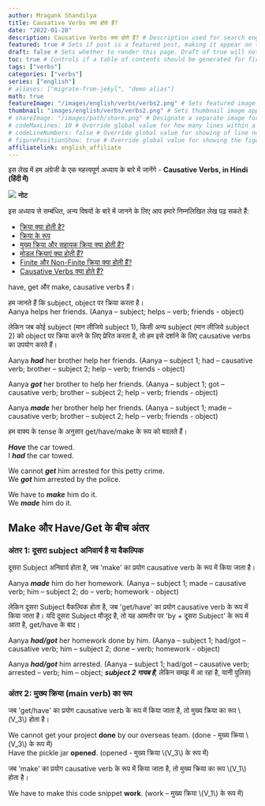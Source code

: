 ```yaml
---
author: Mragank Shandilya
title: Causative Verbs क्या होते हैं? 
date: "2022-01-28"
description: Causative Verbs क्या होते हैं? # Description used for search engine.
featured: true # Sets if post is a featured post, making it appear on the sidebar. A featured post won't be listed on the sidebar if it's the current page
draft: false # Sets whether to render this page. Draft of true will not be rendered.
toc: true # Controls if a table of contents should be generated for first-level links automatically.
tags: ["verbs"]
categories: ["verbs"]
series: ["english"]
# aliases: ["migrate-from-jekyl", "demo alias"]
math: true
featureImage: "/images/english/verbs/verbs2.png" # Sets featured image on blog post.
thumbnail: "images/english/verbs/verbs2.png" # Sets thumbnail image appearing inside card on homepage. I will keep it the same as featureImage.
# shareImage: "/images/path/share.png" # Designate a separate image for social media sharing.
# codeMaxLines: 10 # Override global value for how many lines within a code block before auto-collapsing.
# codeLineNumbers: false # Override global value for showing of line numbers within code block.
# figurePositionShow: true # Override global value for showing the figure label.
affiliatelink: english_affiliate
---
```


इस लेख में हम अंग्रेजी के एक महत्त्वपूर्ण अध्याय के बारे में जानेंगे - <strong>Causative Verbs, in Hindi (हिंदी में)</strong>

<div class="toc-mak">
  <img src="../../../images/pencil.png">
  <b>नोट</b><br>

इस अध्याय से सम्बंधित, अन्य विषयों के बारे में जानने के लिए आप हमारे निम्नलिखित लेख पढ़ सकते हैं: 

* <a href="../what-are-verbs" title="Verbs" class="mak-link">क्रिया क्या होती है?</a> 
* <a href="../forms-of-verbs-in-english-grammar" title="Verbs" class="mak-link">क्रिया के रूप</a> 
* <a href="../what-are-main-and-helping-verbs" title="Verbs" class="mak-link">मुख्य क्रिया और सहायक क्रिया क्या होती हैं?</a> 
* <a href="../what-are-modal-verbs" title="Verbs" class="mak-link">मोडल क्रियाएं क्या होती हैं?</a> 
* <a href="../what-are-finite-and-non-finite-verbs" title="Verbs" class="mak-link">Finite और Non-Finite क्रिया क्या होती हैं?</a> 
* <a href="../what-are-causative-verbs" title="Verbs" class="mak-link">Causative Verbs क्या होते हैं?</a> 
</div>

have, get और make, causative verbs हैं। 

हम जानते हैं कि subject, object पर क्रिया करता है। <br>
Aanya helps her friends. (Aanya – subject; helps – verb; friends - object)

लेकिन जब कोई subject (मान लीजिये subject 1), किसी अन्य subject (मान लीजिये subject 2) को object पर क्रिया करने के लिए प्रेरित करता है, तो हम इसे दर्शाने के लिए causative verbs का उपयोग करते हैं।

Aanya ***had*** her brother help her friends. (Aanya – subject 1; had – causative verb; brother – subject 2; help – verb; friends - object)

Aanya ***got*** her brother to help her friends. (Aanya – subject 1; got – causative verb; brother – subject 2; help – verb; friends - object)

Aanya ***made*** her brother help her friends. (Aanya – subject 1; made – causative verb; brother – subject 2; help – verb; friends - object)


हम वाक्य के tense के अनुसार get/have/make के रूप को बदलते हैं।

***Have*** the car towed. <br>
I ***had*** the car towed. 

We cannot ***get*** him arrested for this petty crime. <br> 
We ***got*** him arrested by the police. 

We have to ***make*** him do it. <br>
We ***made*** him do it. 


## Make और Have/Get के बीच अंतर

### अंतर 1: दूसरा subject अनिवार्य है या वैकल्पिक

दूसरा Subject अनिवार्य होता है, जब 'make' का प्रयोग causative verb के रूप में किया जाता है।

Aanya ***made*** him do her homework. (Aanya – subject 1; made – causative verb; him – subject 2; do – verb; homework - object)

लेकिन दूसरा Subject वैकल्पिक होता है, जब 'get/have' का प्रयोग causative verb के रूप में किया जाता है। यदि दूसरा Subject मौजूद है, तो यह आमतौर पर 'by + दूसरा Subject' के रूप में आता है, get/have के बाद।

Aanya ***had/got*** her homework done by him. (Aanya – subject 1; had/got – causative verb; him – subject 2; done – verb; homework - object)

Aanya ***had/got*** him arrested. (Aanya – subject 1; had/got – causative verb; arrested – verb; him – object; ***subject 2 गायब है***, लेकिन समझ में आ रहा है, यानी पुलिस)

### अंतर 2: मुख्य क्रिया (main verb) का रूप

<p> जब 'get/have' का प्रयोग causative verb के रूप में किया जाता है, तो मुख्य क्रिया का रूप \(V_3\) होता है। </p>

<p> We cannot get your project <b>done</b> by our overseas team. (done - मुख्य क्रिया \(V_3\) के रूप में) <br>
Have the pickle jar <b>opened</b>. (opened - मुख्य क्रिया \(V_3\) के रूप में) </p>

<p> जब 'make' का प्रयोग causative verb के रूप में किया जाता है, तो मुख्य क्रिया का रूप \(V_1\) होता है। </p>

<p> We have to make this code snippet <b>work</b>. (work – मुख्य क्रिया \(V_1\) के रूप में) </p>

